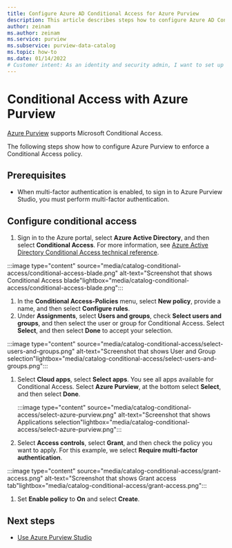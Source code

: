 ```yaml
---
title: Configure Azure AD Conditional Access for Azure Purview
description: This article describes steps how to configure Azure AD Conditional Access for Azure Purview
author: zeinam
ms.author: zeinam
ms.service: purview
ms.subservice: purview-data-catalog
ms.topic: how-to
ms.date: 01/14/2022
# Customer intent: As an identity and security admin, I want to set up Azure Active Directory Conditional Access for Azure Purview, for secure access.
---
```


# Conditional Access with Azure Purview

[Azure Purview](/overview.md) supports Microsoft Conditional Access.

The following steps show how to configure Azure Purview to enforce a Conditional Access policy.  

## Prerequisites

- When multi-factor authentication is enabled, to sign in to Azure Purview Studio, you must perform multi-factor authentication.

## Configure conditional access

1. Sign in to the Azure portal, select **Azure Active Directory**, and then select **Conditional Access**. For more information, see [Azure Active Directory Conditional Access technical reference](../active-directory/conditional-access/concept-conditional-access-conditions.md).  

  :::image type="content" source="media/catalog-conditional-access/conditional-access-blade.png" alt-text="Screenshot that shows Conditional Access blade"lightbox="media/catalog-conditional-access/conditional-access-blade.png":::
  
1. In the **Conditional Access-Policies** menu, select **New policy**, provide a name, and then select **Configure rules**.  
1. Under **Assignments**, select **Users and groups**, check **Select users and groups**, and then select the user or group for Conditional Access. Select **Select**, and then select **Done** to accept your selection.  

  :::image type="content" source="media/catalog-conditional-access/select-users-and-groups.png" alt-text="Screenshot that shows User and Group selection"lightbox="media/catalog-conditional-access/select-users-and-groups.png":::

1. Select **Cloud apps**, select **Select apps**. You see all apps available for Conditional Access. Select **Azure Purview**, at the bottom select **Select**, and then select **Done**.  
  
    :::image type="content" source="media/catalog-conditional-access/select-azure-purview.png" alt-text="Screenshot that shows Applications selection"lightbox="media/catalog-conditional-access/select-azure-purview.png":::

1. Select **Access controls**, select **Grant**, and then check the policy you want to apply. For this example, we select **Require multi-factor authentication**.  

  :::image type="content" source="media/catalog-conditional-access/grant-access.png" alt-text="Screenshot that shows Grant access tab"lightbox="media/catalog-conditional-access/grant-access.png":::

1. Set **Enable policy** to **On** and select **Create**.

## Next steps

- [Use Azure Purview Studio](use-azure-purview-studio.md)
